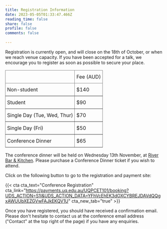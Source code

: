 ```yaml
---
title: Registration Information
date: 2023-05-05T01:33:47.466Z
reading_time: false
share: false
profile: false
comments: false
 
---
```

Registration is currently open, and will close on the 18th of October, or when we reach venue capacity. If you have been accepted for a talk, we encourage you to register as soon as possible to secure your place. 

<style type="text/css">
.tg  {border-collapse:collapse;border-spacing:0;}
.tg td{border-color:black;border-style:solid;border-width:1px;overflow:hidden;padding:10px 5px;word-break:normal;}
.tg th{border-color:black;border-style:solid;border-width:1px;font-weight:normal;overflow:hidden;padding:10px 5px;word-break:normal;}
.tg .tg-0pky{border-color:inherit;text-align:left;vertical-align:top}
</style>
<table class="tg"><thead>
  <tr>
    <th class="tg-0pky"></th>
    <th class="tg-0pky">Fee (AUD)</th>
  </tr></thead>
<tbody>
  <tr>
    <td class="tg-0pky">Non-student<br></td>
    <td class="tg-0pky">$140</td>
  </tr>
  <tr>
    <td class="tg-0pky">Student</td>
    <td class="tg-0pky">$90</td>
  </tr>
  <tr>
    <td class="tg-0pky">Single Day (Tue, Wed, Thur)</td>
    <td class="tg-0pky">$70</td>
  </tr>
  <tr>
    <td class="tg-0pky">Single Day (Fri)</td>
    <td class="tg-0pky">$50</td>
  </tr>
  <tr>
    <td class="tg-0pky">Conference Dinner</td>
    <td class="tg-0pky">$65</td>
  </tr>
</tbody>
</table>

The conference dinner will be held on Wednesday 13th November, at <a href="https://www.riverbarandkitchen.com.au/">River Bar & Kitchen</a>. Please purchase a Conference Dinner ticket if you wish to attend.

Click on the following button to go to the registration and payment site:

{{< cta cta_text="Conference Registration" cta_link="https://payments.uq.edu.au/UQPCET101/booking?UDS_ACTION=S1I&UDS_ACTION_DATA=YFhVcEhEK3dOXCYBREJDAVdQQgxAWUUbXEZGVwFAJkEKQV1U" cta_new_tab="true" >}} 

Once you have registered, you should have received a confirmation email. Please don't hesitate to contact us at the conference email address ("Contact" at the top right of the page) if you have any enquiries.
